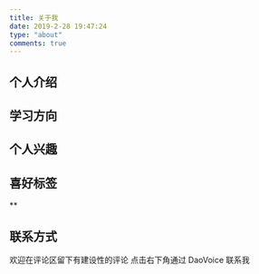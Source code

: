 ```yaml
---
title: 关于我
date: 2019-2-28 19:47:24
type: "about"
comments: true
---
```


##  个人介绍



##  学习方向



##  个人兴趣




##  喜好标签

**

##  联系方式

欢迎在评论区留下有建设性的评论
点击右下角通过 DaoVoice 联系我


